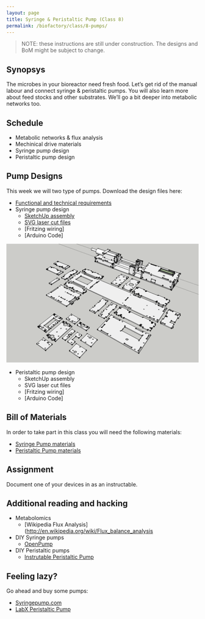 ```yaml
---
layout: page
title: Syringe & Peristaltic Pump (Class 8)
permalink: /biofactory/class/8-pumps/
---
```


> NOTE: these instructions are still under construction. The designs and BoM might be subject to change.

## Synopsys

The microbes in your bioreactor need fresh food. Let’s get rid of the manual labour and connect syringe & peristaltic pumps. You will also learn more about feed stocks and other substrates. We’ll go a bit deeper into metabolic networks too.

## Schedule

* Metabolic networks & flux analysis
* Mechinical drive materials
* Syringe pump design
* Peristaltic pump design

## Pump Designs

This week we will two type of pumps. Download the design files here:

* [Functional and technical requirements](/biofactory/class/8-pumps/requirements/)
* Syringe pump design
  * [SketchUp assembly](/biofactory/class/8/Syringe-Pump-Sketchup.skp)
  * [SVG laser cut files](/biofactory/class/8/Syringe-Pump-SVGs.zip)
  * [Fritzing wiring]
  * [Arduino Code]

![Syringe Pump](/biofactory/class/8/Syringe-Pump.png)

* Peristaltic pump design
  * SketchUp assembly
  * SVG laser cut files
  * [Fritzing wiring]
  * [Arduino Code]

## Bill of Materials

In order to take part in this class you will need the following materials:

* [Syringe Pump materials](/biofactory/class/8-pumps/syringe-pump-materials/)
* [Peristaltic Pump materials](/biofactory/class/8-pumps/peristaltic-pump-materials/)

## Assignment

Document one of your devices in as an instructable.

## Additional reading and hacking

* Metabolomics
  * [Wikipedia Flux Analysis](http://en.wikipedia.org/wiki/Flux_balance_analysis
* DIY Syringe pumps
  * [OpenPump](https://www.wevolver.com/gerrit.niezen/openpump---an-open-source-hardware-syringe-pump/openpump)
* DIY Peristaltic pumps
  * [Instrutable Peristaltic Pump](http://www.instructables.com/id/Inexpensive-easy-to-build-peristaltic-pump/)

## Feeling lazy?

Go ahead and buy some pumps:

* [Syringepump.com](http://www.syringepump.com/index.php)
* [LabX Peristaltic Pump](http://www.labx.com/pumps-peristaltic)
